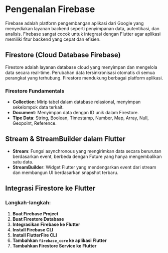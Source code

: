 # Pengenalan Firebase
Firebase adalah platform pengembangan aplikasi dari Google yang menyediakan layanan backend seperti penyimpanan data, autentikasi, dan analisis. Firebase sangat cocok untuk integrasi dengan Flutter agar aplikasi memiliki fitur backend yang cepat dan efisien.

## Firestore (Cloud Database Firebase)
Firestore adalah layanan database cloud yang menyimpan dan mengelola data secara real-time. Perubahan data tersinkronisasi otomatis di semua perangkat yang terhubung. Firestore mendukung berbagai platform aplikasi.

### Firestore Fundamentals
- **Collection**: Mirip tabel dalam database relasional, menyimpan sekelompok data terkait.
- **Document**: Menyimpan data dengan ID unik dalam Firestore.
- **Tipe Data**: String, Boolean, Timestamp, Number, Map, Array, Null, Geopoint, Reference.

## Stream & StreamBuilder dalam Flutter
- **Stream**: Fungsi asynchronous yang mengirimkan data secara berurutan berdasarkan event, berbeda dengan Future yang hanya mengembalikan satu data.
- **StreamBuilder**: Widget Flutter yang mendengarkan event dari stream dan membangun UI berdasarkan snapshot terbaru.

## Integrasi Firestore ke Flutter
### Langkah-langkah:
1. **Buat Firebase Project**
2. **Buat Firestore Database**
3. **Integrasikan Firebase ke Flutter**
4. **Install Firebase CLI**
5. **Install FlutterFire CLI**
6. **Tambahkan `firebase_core` ke aplikasi Flutter**
7. **Tambahkan Firestore Service ke Flutter**
